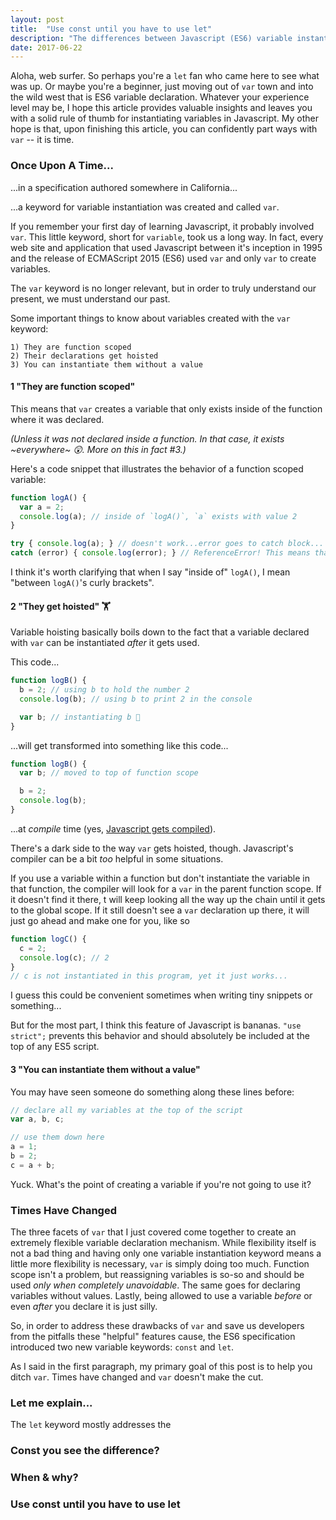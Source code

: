 ```yaml
---
layout: post
title:  "Use const until you have to use let"
description: "The differences between Javascript (ES6) variable instantiation keywords -- const and let -- and when to use them."
date: 2017-06-22
---
```


Aloha, web surfer. So perhaps you're a `let` fan who came here to see what was up. Or maybe you're a beginner, just moving out of `var` town and into the wild west that is ES6 variable declaration. Whatever your experience level may be, I hope this article provides valuable insights and leaves you with a solid rule of thumb for instantiating variables in Javascript. <!--Also, I think it's worth mentioning that throughout this article I will be using "Javascript" in lieu of the more specific "ES6" because in June 2017, I'd like to believe that the language features introduced in ES6 can now be thought of as just Javascript rather than some other language.--> My other hope is that, upon finishing this article, you can confidently part ways with `var` -- it is time.

### Once Upon A Time...
...in a specification authored somewhere in California...

...a keyword for variable instantiation was created and called `var`. 

If you remember your first day of learning Javascript, it probably involved `var`. This little keyword, short for `variable`, took us a long way. In fact, every web site and application that used Javascript between it's inception in 1995 and the release of ECMAScript 2015 (ES6) used `var` and only `var` to create variables. 

The `var` keyword is no longer relevant, but in order to truly understand our present, we must understand our past.

Some important things to know about variables created with the `var` keyword: 
```
1) They are function scoped
2) Their declarations get hoisted
3) You can instantiate them without a value
```

#### 1 "They are function scoped"

This means that `var` creates a variable that only exists inside of the function where it was declared. 

*(Unless it was not declared inside a function. In that case, it exists ~everywhere~ 😲. More on this in fact #3.)*

Here's a code snippet that illustrates the behavior of a function scoped variable: 
```javascript
function logA() {
  var a = 2;
  console.log(a); // inside of `logA()`, `a` exists with value 2
}

try { console.log(a); } // doesn't work...error goes to catch block...
catch (error) { console.log(error); } // ReferenceError! This means that outside of logA(), `a` is not defined.
```

I think it's worth clarifying that when I say "inside of" `logA()`, I mean "between `logA()`'s curly brackets".

#### 2 "They get hoisted" 🏋

Variable hoisting basically boils down to the fact that a variable declared with `var` can be instantiated *after* it gets used. 

This code...
```javascript
function logB() {
  b = 2; // using b to hold the number 2
  console.log(b); // using b to print 2 in the console

  var b; // instantiating b 🤔
}
```

...will get transformed into something like this code...

```javascript
function logB() {
  var b; // moved to top of function scope

  b = 2;
  console.log(b);
}
```
...at *compile* time (yes, [Javascript gets compiled](https://github.com/getify/You-Dont-Know-JS/blob/31e1d4ff600d88cc2ce243903ab8a3a9d15cce15/scope%20%26%20closures/ch1.md)).

There's a dark side to the way `var` gets hoisted, though. Javascript's compiler can be a bit *too* helpful in some situations.

If you use a variable within a function but don't instantiate the variable in that function, the compiler will look for a `var` in the parent function scope. If it doesn't find it there, t will keep looking all the way up the chain until it gets to the global scope. If it still doesn't see a `var` declaration up there, it will just go ahead and make one for you, like so
```javascript
function logC() {
  c = 2;
  console.log(c); // 2
}
// c is not instantiated in this program, yet it just works...
```

I guess this could be convenient sometimes when writing tiny snippets or something...

But for the most part, I think this feature of Javascript is bananas. `"use strict";` prevents this behavior and should absolutely be included at the top of any ES5 script.

<!-- TODO: Discuss this stack overflow post https://stackoverflow.com/questions/31219420/are-variables-declared-with-let-or-const-not-hoisted-in-es6 somewhere in this section-->

#### 3 "You can instantiate them without a value"

You may have seen someone do something along these lines before:
```javascript
// declare all my variables at the top of the script
var a, b, c;

// use them down here
a = 1;
b = 2;
c = a + b;
```

Yuck. What's the point of creating a variable if you're not going to use it?

### Times Have Changed

The three facets of `var` that I just covered come together to create an extremely flexible variable declaration mechanism. While flexibility itself is not a bad thing and having only one variable instantiation keyword means a little more flexibility is necessary, `var` is simply doing too much.  Function scope isn't a problem, but reassigning variables is so-so and should be used *only when completely unavoidable*. The same goes for declaring variables without values. Lastly, being allowed to use a variable *before* or even *after* you declare it is just silly.

So, in order to address these drawbacks of `var` and save us developers from the pitfalls these "helpful" features cause, the ES6 specification introduced two new variable keywords: `const` and `let`.

As I said in the first paragraph, my primary goal of this post is to help you ditch `var`. Times have changed and `var` doesn't make the cut.

### Let me explain...

The `let` keyword mostly addresses the
<!-- Relevant info:
https://stackoverflow.com/questions/31219420/are-variables-declared-with-let-or-const-not-hoisted-in-es6
Blocks As Scopes: https://github.com/getify/You-Dont-Know-JS/blob/master/scope%20%26%20closures/ch3.md#blocks-as-scopes
Let: https://github.com/getify/You-Dont-Know-JS/blob/master/scope%20%26%20closures/ch3.md#let
Garbage Collection: https://github.com/getify/You-Dont-Know-JS/blob/master/scope%20%26%20closures/ch3.md#garbage-collection
Let loops: https://github.com/getify/You-Dont-Know-JS/blob/master/scope%20%26%20closures/ch3.md#let-loops
-->

### Const you see the difference?

### When & why?

### Use const until you have to use let


<!--
OUTLINE:
[x] what we had before: var
[] what we have now: const and let
[] details of let
[] details of const
[] when to use const
[] when to use let
[] conclusion (use const until you have to use let, never use var)
-->

